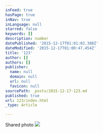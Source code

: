 ```yaml
---
inFeed: true
hasPage: true
inNav: true
inLanguage: null
starred: false
keywords: []
description: number
datePublished: '2015-12-17T01:01:02.388Z'
dateModified: '2015-12-17T01:00:47.454Z'
title: '123'
author: []
authors: []
publisher:
  name: null
  domain: null
  url: null
  favicon: null
sourcePath: _posts/2015-12-17-123.md
published: true
url: 123/index.html
_type: Article

---
```

Shared photo
![](https://the-grid-user-content.s3-us-west-2.amazonaws.com/bd124779-8a4b-456f-8706-95c510c73e37.jpg)